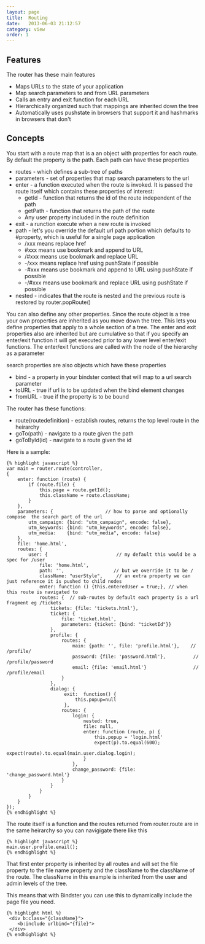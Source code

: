 ```yaml
---
layout: page
title:  Routing
date:   2013-06-03 21:12:57
category: view
order: 1
---
```


## Features
The router has these main features

* Maps URLs to the state of your application
* Map search parameters to and from URL parameters
* Calls an entry and exit function for each URL
* Hierarchically organized such that mappings are inherited down the tree
* Automatically uses pushstate in browsers that support it and hashmarks in browsers that don't

## Concepts
You start with a route map that is a an object with properties for each route.  By default the property is the path.
Each path can have these properties

* routes - which defines a sub-tree of paths
* parameters - set of properties that map search parameters to the url
* enter - a function executed when the route is invoked.  It is passed the route itself which contains these properties of interest:
    * getId - function that returns the id of the route independent of the path
    * getPath - function that returns the path of the route
    * Any user property included in the route definition
* exit - a runction execute when a new route is invoked
* path - let's you override the default url path portion which defaults to #property, which is useful for a single page application
    * /xxx means replace href
    * \#xxx means use bookmark and append to URL
    * \/\#xxx means use bookmark and replace URL
    * -/xxx means replace href using pushState if possible
    * -\#xxx means use bookmark and append to URL using pushState if possible
    * -\/\#xxx means use bookmark and replace URL using pushState if possible
* nested - indicates that the route is nested and the previous route is restored by router.popRoute()

You can also define any other properties.  Since the route object is a tree your own properties are
inherited as you move down the tree.  This lets you define properties that apply to a whole section of
a tree.  The enter and exit properties also are inherited but are cumulative so that if you specify
an enter/exit function it will get executed prior to any lower level enter/exit functions.  The
enter/exit functions are called with the node of the hierarchy as a parameter

search properties are also objects which have these properties
* bind - a property in your bindster context that will map to a url search parameter
* toURL - true if url is to be updated when the bind element changes
* fromURL - true if the property is to be bound

The router has these functions:
* route(routedefinition) - establish routes, returns the top level route in the heirarchy
* goTo(path) - navigate to a route given the path
* goToById(id) - navigate to a route given the id

Here is a sample:

    {% highlight javascript %}
    var main = router.route(controller,
    {
        enter: function (route) {
            if (route.file) {
                this.page = route.getId();
                this.className = route.className;
            }
        },
        parameters: {                   // how to parse and optionally compose  the search part of the url
            utm_campaign: {bind: "utm_campaign", encode: false},
            utm_keywords: {bind: "utm_keywords", encode: false},
            utm_media:    {bind: "utm_media", encode: false}
        },
        file: 'home.html',
        routes: {
            user: {                         // my default this would be a spec for /user
                file: 'home.html',
                path: '',                  // but we override it to be /
                className: "userStyle",     // an extra property we can just reference it is pushed to child nodes
                enter: function () {this.enteredUser = true;}, // when this route is navigated to
                routes: {  // sub-routes by default each property is a url fragment eg /tickets
                    tickets: {file: 'tickets.html'},
                    ticket: {
                        file: 'ticket.html',
                        parameters: {ticket: {bind: "ticketId"}}
                    },
                    profile: {
                        routes: {
                            main: {path: '', file: 'profile.html'},    // /profile/
                            password: {file: 'password.html'},          // /profile/password
                            email: {file: 'email.html'}                 // /profile/email
                        }
                    },
                    dialog: {
                         exit:  function() {
                             this.popup=null
                         },
                        routes: {
                            login: {
                                nested: true,
                                file: null,
                                enter: function (route, p) {
                                    this.popup = 'login.html'
                                    expect(p).to.equal(600);
                                    expect(route).to.equal(main.user.dialog.login);
                                }
                            },
                            change_password: {file: 'change_password.html'}
                        }
                    }
                }
            }
        }
    });
    {% endhighlight %}

The route itself is a function and the routes returned from router.route are in the same heirarchy so you can navigigate
there like this

    {% highlight javascript %}
    main.user.profile.email();
    {% endhighlight %}

That first enter property is inherited by all routes and will set the file property to the file name property
and the className to the className of the route.  The className in this example is inherited from the user and
admin levels of the tree.

This means that with Bindster you can use this to dynamically include the page file you need.

    {% highlight html %}
     <div b:class="{className}">
        <b:include urlbind="{file}">
     </div>
    {% endhighlight %}

